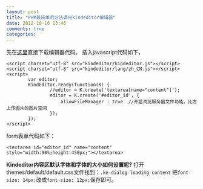 ```yaml
---
layout: post
title: "PHP最简单的方法调用kindeditor编辑器"
date: 2012-10-16 13:46
comments: true
categories: 
---
```


先在[这里](http://pan.baidu.com/share/link?shareid=65430&uk=2684558169)直接下载编辑器代码。 插入javascript代码如下， 
    
    
    <script charset="utf-8" src="kindeditor/kindeditor.js"></script>
    <script charset="utf-8" src="kindeditor/lang/zh_CN.js"></script>
    <script>
            var editor;
            KindEditor.ready(function(K) {
                    //editor = K.create('textarea[name="content"]');
                    editor = K.create('#editor_id', {
                        allowFileManager : true  //开启浏览服务器文件功能，比方上传图片的图片空间
                    });
            });
    </script>

form表单代码如下： 
    
    
    <textarea id="editor_id" name="content" style="width:90%;height:450px;"></textarea>

**Kindeditor内容区默认字体和字体的大小如何设置呢?** 打开themes/default/default.css文件找到：`.ke-dialog-loading-content` 把`font-size: 14px;`改成`font-size: 12px;`保存即可。